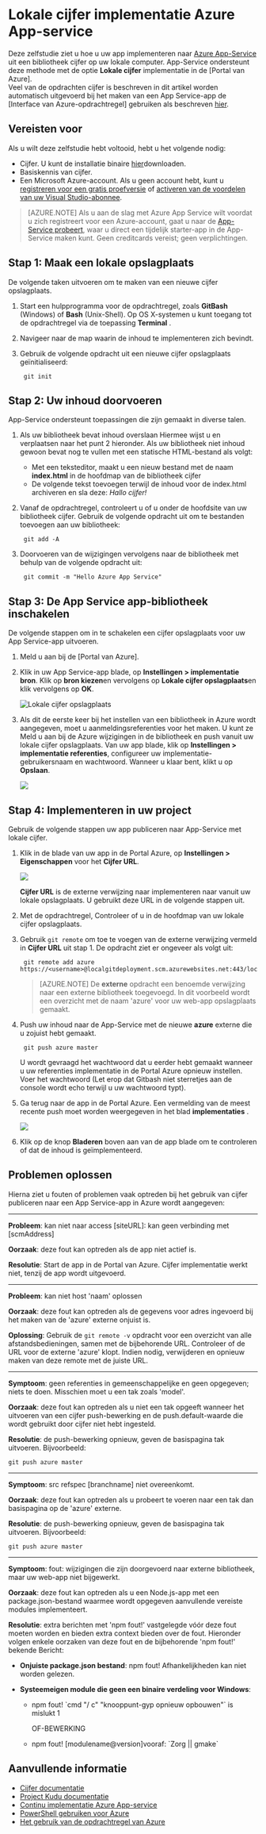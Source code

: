<properties
    pageTitle="Lokale cijfer implementatie Azure App-service"
    description="Informatie over het inschakelen van lokale cijfer implementatie naar Azure App-Service."
    services="app-service"
    documentationCenter=""
    authors="dariagrigoriu"
    manager="wpickett"
    editor="mollybos"/>

<tags
    ms.service="app-service"
    ms.workload="na"
    ms.tgt_pltfrm="na"
    ms.devlang="na"
    ms.topic="article"
    ms.date="06/13/2016"
    ms.author="dariagrigoriu"/>
    
# <a name="local-git-deployment-to-azure-app-service"></a>Lokale cijfer implementatie Azure App-service

Deze zelfstudie ziet u hoe u uw app implementeren naar [Azure App-Service] uit een bibliotheek cijfer op uw lokale computer. App-Service ondersteunt deze methode met de optie **Lokale cijfer** implementatie in de [Portal van Azure].  
Veel van de opdrachten cijfer is beschreven in dit artikel worden automatisch uitgevoerd bij het maken van een App Service-app de [Interface van Azure-opdrachtregel] gebruiken als beschreven [hier](app-service-web-get-started.md).

## <a name="prerequisites"></a>Vereisten voor

Als u wilt deze zelfstudie hebt voltooid, hebt u het volgende nodig:

- Cijfer. U kunt de installatie binaire [hier](http://www.git-scm.com/downloads)downloaden.  
- Basiskennis van cijfer.
- Een Microsoft Azure-account. Als u geen account hebt, kunt u [registreren voor een gratis proefversie](https://azure.microsoft.com/pricing/free-trial) of [activeren van de voordelen van uw Visual Studio-abonnee](https://azure.microsoft.com/pricing/member-offers/msdn-benefits-details).

>[AZURE.NOTE] Als u aan de slag met Azure App Service wilt voordat u zich registreert voor een Azure-account, gaat u naar de [App-Service probeert](http://go.microsoft.com/fwlink/?LinkId=523751), waar u direct een tijdelijk starter-app in de App-Service maken kunt. Geen creditcards vereist; geen verplichtingen.  

## <a name="Step1"></a>Stap 1: Maak een lokale opslagplaats

De volgende taken uitvoeren om te maken van een nieuwe cijfer opslagplaats.

1. Start een hulpprogramma voor de opdrachtregel, zoals **GitBash** (Windows) of **Bash** (Unix-Shell). Op OS X-systemen u kunt toegang tot de opdrachtregel via de toepassing **Terminal** .

2. Navigeer naar de map waarin de inhoud te implementeren zich bevindt.

3. Gebruik de volgende opdracht uit een nieuwe cijfer opslagplaats geïnitialiseerd:

        git init

## <a name="Step2"></a>Stap 2: Uw inhoud doorvoeren

App-Service ondersteunt toepassingen die zijn gemaakt in diverse talen. 

1. Als uw bibliotheek bevat inhoud overslaan Hiermee wijst u en verplaatsen naar het punt 2 hieronder. Als uw bibliotheek niet inhoud gewoon bevat nog te vullen met een statische HTML-bestand als volgt: 

    - Met een teksteditor, maakt u een nieuw bestand met de naam **index.html** in de hoofdmap van de bibliotheek cijfer
    - De volgende tekst toevoegen terwijl de inhoud voor de index.html archiveren en sla deze: *Hallo cijfer!*
        
2. Vanaf de opdrachtregel, controleert u of u onder de hoofdsite van uw bibliotheek cijfer. Gebruik de volgende opdracht uit om te bestanden toevoegen aan uw bibliotheek:

        git add -A 

4. Doorvoeren van de wijzigingen vervolgens naar de bibliotheek met behulp van de volgende opdracht uit:

        git commit -m "Hello Azure App Service"

## <a name="Step3"></a>Stap 3: De App Service app-bibliotheek inschakelen

De volgende stappen om in te schakelen een cijfer opslagplaats voor uw App Service-app uitvoeren.

1. Meld u aan bij de [Portal van Azure].

2. Klik in uw App Service-app blade, op **Instellingen > implementatie bron**. Klik op **bron kiezen**en vervolgens op **Lokale cijfer opslagplaats**en klik vervolgens op **OK**.  

    ![Lokale cijfer opslagplaats](./media/app-service-deploy-local-git/local_git_selection.png)

3. Als dit de eerste keer bij het instellen van een bibliotheek in Azure wordt aangegeven, moet u aanmeldingsreferenties voor het maken. U kunt ze Meld u aan bij de Azure wijzigingen in de bibliotheek en push vanuit uw lokale cijfer opslagplaats. Van uw app blade, klik op **Instellingen > implementatie referenties**, configureer uw implementatie-gebruikersnaam en wachtwoord. Wanneer u klaar bent, klikt u op **Opslaan**.

    ![](./media/app-service-deploy-local-git/deployment_credentials.png)

## <a name="Step4"></a>Stap 4: Implementeren in uw project

Gebruik de volgende stappen uw app publiceren naar App-Service met lokale cijfer.

1. Klik in de blade van uw app in de Portal Azure, op **Instellingen > Eigenschappen** voor het **Cijfer URL**.

    ![](./media/app-service-deploy-local-git/git_url.png)

    **Cijfer URL** is de externe verwijzing naar implementeren naar vanuit uw lokale opslagplaats. U gebruikt deze URL in de volgende stappen uit.

2. Met de opdrachtregel, Controleer of u in de hoofdmap van uw lokale cijfer opslagplaats.

3. Gebruik `git remote` om toe te voegen van de externe verwijzing vermeld in **Cijfer URL** uit stap 1. De opdracht ziet er ongeveer als volgt uit:

        git remote add azure https://<username>@localgitdeployment.scm.azurewebsites.net:443/localgitdeployment.git         
    > [AZURE.NOTE] De **externe** opdracht een benoemde verwijzing naar een externe bibliotheek toegevoegd. In dit voorbeeld wordt een overzicht met de naam 'azure' voor uw web-app opslagplaats gemaakt.

4. Push uw inhoud naar de App-Service met de nieuwe **azure** externe die u zojuist hebt gemaakt.

        git push azure master

    U wordt gevraagd het wachtwoord dat u eerder hebt gemaakt wanneer u uw referenties implementatie in de Portal Azure opnieuw instellen. Voer het wachtwoord (Let erop dat Gitbash niet sterretjes aan de console wordt echo terwijl u uw wachtwoord typt). 
       
5. Ga terug naar de app in de Portal Azure. Een vermelding van de meest recente push moet worden weergegeven in het blad **implementaties** . 

    ![](./media/app-service-deploy-local-git/deployment_history.png)

6. Klik op de knop **Bladeren** boven aan van de app blade om te controleren of dat de inhoud is geïmplementeerd. 
    
## <a name="Step5"></a>Problemen oplossen

Hierna ziet u fouten of problemen vaak optreden bij het gebruik van cijfer publiceren naar een App Service-app in Azure wordt aangegeven:

****

**Probleem**: kan niet naar access [siteURL]: kan geen verbinding met [scmAddress]

**Oorzaak**: deze fout kan optreden als de app niet actief is.

**Resolutie**: Start de app in de Portal van Azure. Cijfer implementatie werkt niet, tenzij de app wordt uitgevoerd. 


****

**Probleem**: kan niet host 'naam' oplossen

**Oorzaak**: deze fout kan optreden als de gegevens voor adres ingevoerd bij het maken van de 'azure' externe onjuist is.

**Oplossing**: Gebruik de `git remote -v` opdracht voor een overzicht van alle afstandsbedieningen, samen met de bijbehorende URL. Controleer of de URL voor de externe 'azure' klopt. Indien nodig, verwijderen en opnieuw maken van deze remote met de juiste URL.

****

**Symptoom**: geen referenties in gemeenschappelijke en geen opgegeven; niets te doen. Misschien moet u een tak zoals 'model'.

**Oorzaak**: deze fout kan optreden als u niet een tak opgeeft wanneer het uitvoeren van een cijfer push-bewerking en de push.default-waarde die wordt gebruikt door cijfer niet hebt ingesteld.

**Resolutie**: de push-bewerking opnieuw, geven de basispagina tak uitvoeren. Bijvoorbeeld:

    git push azure master

****

**Symptoom**: src refspec [branchname] niet overeenkomt.

**Oorzaak**: deze fout kan optreden als u probeert te voeren naar een tak dan basispagina op de 'azure' externe.

**Resolutie**: de push-bewerking opnieuw, geven de basispagina tak uitvoeren. Bijvoorbeeld:

    git push azure master

****

**Symptoom**: fout: wijzigingen die zijn doorgevoerd naar externe bibliotheek, maar uw web-app niet bijgewerkt.

**Oorzaak**: deze fout kan optreden als u een Node.js-app met een package.json-bestand waarmee wordt opgegeven aanvullende vereiste modules implementeert.

**Resolutie**: extra berichten met 'npm fout!' vastgelegde vóór deze fout moeten worden en bieden extra context bieden over de fout. Hieronder volgen enkele oorzaken van deze fout en de bijbehorende 'npm fout!' bekende Bericht:

* **Onjuiste package.json bestand**: npm fout! Afhankelijkheden kan niet worden gelezen.

* **Systeemeigen module die geen een binaire verdeling voor Windows**:

    * npm fout! \`cmd "/ c" "knooppunt-gyp opnieuw opbouwen"\` is mislukt 1

        OF-BEWERKING

    * npm fout! [modulename@version]vooraf: \`Zorg || gmake\`


## <a name="additional-resources"></a>Aanvullende informatie

* [Cijfer documentatie](http://git-scm.com/documentation)
* [Project Kudu documentatie](https://github.com/projectkudu/kudu/wiki)
* [Continu implementatie Azure App-service](app-service-continuous-deployment.md)
* [PowerShell gebruiken voor Azure](../powershell-install-configure.md)
* [Het gebruik van de opdrachtregel van Azure](../xplat-cli-install.md)

[Azure App-Service]: https://azure.microsoft.com/documentation/articles/app-service-changes-existing-services/
[Azure Developer Center]: http://www.windowsazure.com/en-us/develop/overview/
[Azure-Portal]: https://portal.azure.com
[Git website]: http://git-scm.com
[Installing Git]: http://git-scm.com/book/en/Getting-Started-Installing-Git
[Azure opdrachtregel-Interface]: https://azure.microsoft.com/en-us/documentation/articles/xplat-cli-azure-resource-manager/

[Using Git with CodePlex]: http://codeplex.codeplex.com/wikipage?title=Using%20Git%20with%20CodePlex&referringTitle=Source%20control%20clients&ProjectName=codeplex
[Quick Start - Mercurial]: http://mercurial.selenic.com/wiki/QuickStart
